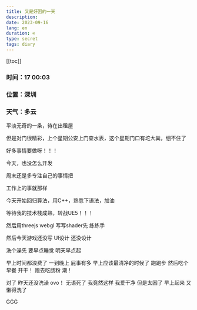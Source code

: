 ```yaml
---
title: 又是好困的一天
description: 
date: 2023-09-16
lang: en
duration: ∞
type: secret
tags: diary
---
```

[[toc]]

### 时间：17 00:03

### 位置：深圳

### 天气：多云

平淡无奇的一条，待在出租屋

但是对门很精彩，上个星期公安上门查水表，这个星期门口有坨大粪，绷不住了

好多事情要做呀！！！

今天，也没怎么开发

周末还是多专注自己的事情把

工作上的事就那样

今天开始回归算法，用C++，熟悉下语法，加油

等待我的技术栈成熟，转战UE5！！！

然后用threejs webgl 写写shader先 练练手

然后今天游戏还没写 UI设计 还没设计

洗个澡先 要早点睡觉 明天早点起

早上时间都浪费了 一到晚上 屁事有多 早上应该最清净的时候了 跑跑步 然后吃个早餐 开干！ 跑去吃肠粉 潮！

对了 昨天还没洗澡 ovo！ 无语死了 我竟然这样 我爱干净 但是太困了 早上起来 又懒得洗了

GGG